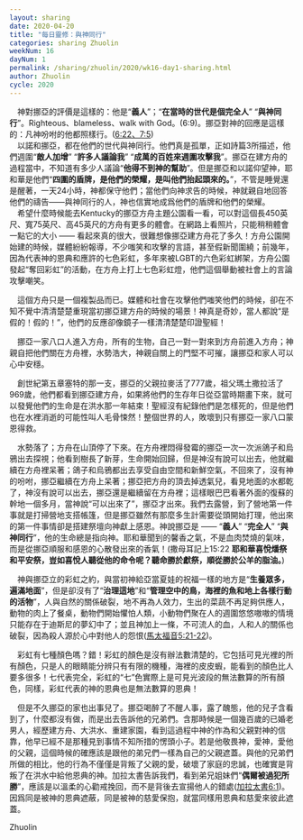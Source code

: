 ```yaml
---
layout: sharing
date: 2020-04-20
title: "每日靈修：與神同行"
categories: sharing Zhuolin
weekNum: 16
dayNum: 1
permalink: /sharing/zhuolin/2020/wk16-day1-sharing.html
author: Zhuolin
cycle: 2020
---
```

      
　神對挪亞的評價是這樣的：他是“**義人**”；“**在當時的世代是個完全人**” “**與神同行**”。Righteous、blameless、walk with God。(6:9)。挪亞對神的回應是這樣的：凡神吩咐的他都照樣行。([6:22、7:5](https://www.biblegateway.com/quicksearch/?quicksearch=創世記6.22,7.5&qs_version=CUVMPT))  
　以諾和挪亞，都在他們的世代與神同行。他們真是孤單，正如詩篇3所描述，他們週圍“**敵人加增**” “**許多人議論我**” “**成萬的百姓來週圍攻擊我**”。挪亞在建方舟的過程當中，不知道有多少人議論“**他得不到神的幫助**”。但是挪亞和以諾仰望神，耶和華是他們“**四圍的盾牌，是他們的榮耀，是叫他們抬起頭來的。**”，不管是睡覺還是醒著，一天24小時，神都保守他們；當他們向神求告的時候，神就親自地回答他們的禱告——與神同行的人，神也信實地成爲他們的盾牌和他們的榮耀。  
　希望什麼時候能去Kentucky的挪亞方舟主題公園看一看，可以對這個長450英尺、寬75英尺、高45英尺的方舟有更多的體會。在網路上看照片，只能稍稍體會一點它的大小 —— 看起來真的很大，很難想像挪亞建方舟花了多久！方舟公園開始建的時候，媒體紛紛報導，不少嗤笑和攻擊的言語，甚至假新聞圍繞；前幾年，因為代表神的恩典和應許的七色彩虹，多年來被LGBT的六色彩虹綁架，方舟公園發起“奪回彩虹”的活動，在方舟上打上七色彩虹燈，他們這個舉動被社會上的言論攻擊嘲笑。  
   
　這個方舟只是一個複製品而已。媒體和社會在攻擊他們嗤笑他們的時候，卻在不知不覺中清清楚楚重現當初挪亞建方舟的時候的場景！神真是奇妙，當人都說“是假的！假的！”，他們的反應卻像鏡子一樣清清楚楚印證聖經！  
   
　挪亞一家八口人進入方舟，所有的生物，自己一對一對來到方舟前進入方舟；神親自把他們關在方舟裡，水勢浩大，神親自關上的門堅不可摧，讓挪亞和家人可以心中安穩。  
   
　創世紀第五章塞特的那一支，挪亞的父親拉麥活了777歲，祖父瑪土撒拉活了969歲，他們都看到挪亞建方舟，如果將他們的生存年日從亞當時期畫下來，就可以發覺他們的生命是在洪水那一年結束！聖經沒有紀錄他們是怎樣死的，但是他們也在水裡消逝的可能性叫人毛骨悚然！整個世界的人，敗壞到只有挪亞一家八口蒙恩得救。  
   
　水勢落了；方舟在山頂停了下來。在方舟裡悶得發霉的挪亞一次一次派鴿子和烏鴉出去探視；他看到樹長了新芽，生命開始回歸，但是神沒有說可以出去，他就繼續在方舟裡呆著；鴿子和烏鴉都出去享受自由空間和新鮮空氣，不回來了，沒有神的吩咐，挪亞繼續在方舟上呆著；挪亞把方舟的頂去掉透氣兒，看見地面的水都乾了，神沒有說可以出去，挪亞還是繼續留在方舟裡；這樣眼巴巴看著外面的復蘇的幹地一個多月，當神說“可以出來了”，挪亞才出來。我們去露營，到了營地第一件事就是打掃營地支搭帳篷，但是挪亞雖然有那麼多生計需要從頭開始打理，他出來的第一件事情卻是搭建祭壇向神獻上感恩。神說挪亞是 —— “**義人**” “**完全人**” “**與神同行**”，他的生命總是指向神。耶和華聞到的馨香之氣，不是血肉焚燒的氣味，而是從挪亞順服和感恩的心散發出來的香氣！(撒母耳記上15:22 **耶和華喜悅燔祭和平安祭，豈如喜悅人聽從他的命令呢？聽命勝於獻祭，順從勝於公羊的脂油。**)  
   
　神與挪亞立的彩虹之約，與當初神給亞當夏娃的祝福一樣的地方是“**生養眾多，遍滿地面**”，但是卻沒有了“**治理這地**”和“**管理空中的鳥，海裡的魚和地上各樣行動的活物**”，人與自然的關係破裂，地不再為人效力，生出的菜蔬不再足夠供應人，動物的肉上了餐桌，動物們開始懼怕人類，小動物們聚在人的週圍悠悠嗷嗷的情境只能存在于迪斯尼的夢幻中了；並且神加上一條，不可流人的血，人和人的關係也破裂，因為殺人源於心中對他人的怨恨([馬太福音5:21-22](https://www.biblegateway.com/quicksearch/?quicksearch=馬太福音5%3A21-22&qs_version=CUVMPT))。  
   
　彩虹有七種顏色嗎？錯！彩虹的顏色是沒有辦法數清楚的，它包括可見光裡的所有顏色，只是人的眼睛能分辨只有有限的機種，海裡的皮皮蝦，能看到的顏色比人要多很多！七代表完全，彩虹的“七”色實際上是可見光波段的無法數算的所有顏色，同樣，彩虹代表的神的恩典也是無法數算的恩典！  
   
　但是不久挪亞的家也出事兒了。挪亞喝醉了不醒人事，露了醜態，他的兒子含看到了，什麼都沒有做，而是出去告訴他的兄弟們。含那時候是一個幾百歲的已婚老男人，經歷建方舟、大洪水、重建家園，看到這過程中神的作為和父親對神的信靠，他早已經不是那種見到事情不知所措的愣頭小子。若是他敬畏神，愛神，愛他的父親，這個時候的確應該是跟他的弟兄們一樣為自己的父親遮蓋。與他的兄弟們所做的相比，他的行為不僅僅是背叛了父親的愛，破壞了家庭的忠誠，也確實是背叛了在洪水中給他恩典的神。加拉太書告訴我們，看到弟兄姐妹們“**偶爾被過犯所勝**”，應該是以溫柔的心勸戒挽回，而不是背後去宣揚他人的錯處([加拉太書6:1](https://www.biblegateway.com/quicksearch/?quicksearch=加拉太書6%3A1&qs_version=CUVMPT))。因爲同是被神的恩典遮蔽，同是被神的慈愛保抱，就當同樣用恩典和慈愛來彼此遮蓋。  
   
Zhuolin  
   

